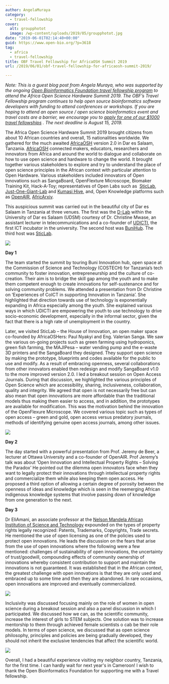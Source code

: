 ```yaml
---
author: AngelaMuraya
category:
  - travel-fellowship
cover:
  alt: groupphotot
  image: /wp-content/uploads/2019/05/groupphotot.jpg
date: "2019-06-01T02:14:40+00:00"
guid: https://www.open-bio.org/?p=3618
tag:
  - africa
  - travel-fellowship
title: OBF Travel Fellowship for AfricaOSH Summit 2019
url: /2019/06/01/obf-travel-fellowship-for-africaosh-summit-2019/

---
```

_Note: This is a guest blog post from Angela Muraya, who was supported by the ongoing_ [_Open Bioinformatics Foundation travel fellowship program_](/travel-awards/) _to attend the Africa Open Science Hardware Summit 2019. The OBF’s Travel Fellowship program continues to help open source bioinformatics software developers with funding to attend conferences or workshops. If you are hoping to attend an open source / open science bioinformatics event and travel costs are a barrier, we encourage you to_ [_apply for one of our $1000 travel fellowships_](/travel-awards/) _. The next deadline is August 15, 2019._

The Africa Open Science Hardware Summit 2019 brought citizens from about 10 African countries and overall, 15 nationalities worldwide. We gathered for the much awaited [AfricaOSH](https://africaosh.com/) version 2.0 in Dar es Salaam, Tanzania. [AfricaOSH](https://africaosh.com/) connected makers, educators, researchers and innovators from Africa and around the world to dialogue and collaborate on how to use open science and hardware to change the world. It brought together various stakeholders to explore and try to understand the place of open science principles in the African context with particular attention to Open Hardware. Various stakeholders included innovators of Open Innovations such as SangaBoard, OpenFlexture Microscope, Biomaker Training Kit, Hack-A-Toy; representatives of Open Labs such as  [SticLab](https://www.google.com/url?sa=t&rct=j&q=&esrc=s&source=web&cd=1&cad=rja&uact=8&ved=2ahUKEwi3gOPclr_iAhVmxYUKHSVWADEQFjAAegQIBBAD&url=https%3A%2F%2Fsticlab.co.tz%2F&usg=AOvVaw3I4ighz4RsPZRGeSyRpqEH), [Just-One-Giant-Lab](https://www.google.com/url?sa=t&rct=j&q=&esrc=s&source=web&cd=2&cad=rja&uact=8&ved=2ahUKEwiYgcT8lb_iAhUOJhoKHThmBi4QFjABegQIABAB&url=https%3A%2F%2Fjogl.io%2F&usg=AOvVaw19kZJNHU_K6uSwm8QC2MKj) and [Kumasi Hive](https://www.google.com/url?sa=t&rct=j&q=&esrc=s&source=web&cd=2&cad=rja&uact=8&ved=2ahUKEwjW9syllr_iAhVKx4UKHYb0BzgQFjABegQIARAB&url=https%3A%2F%2Fvc4a.com%2Fkumasi-hive%2F&usg=AOvVaw07RkjlynPUe1rH-fZ0auhW), and, Open Knowledge platforms such as [OpenAIR](https://www.google.com/url?sa=t&rct=j&q=&esrc=s&source=web&cd=4&cad=rja&uact=8&ved=2ahUKEwjIxLn2lr_iAhWjxoUKHdT-CywQFjADegQIARAB&url=http%3A%2F%2Fwww.openair.org.za%2F&usg=AOvVaw1dFEOpJDBOzxVwq9rh-VGs), [AfricArxiv](https://www.google.com/url?sa=t&rct=j&q=&esrc=s&source=web&cd=3&cad=rja&uact=8&ved=2ahUKEwiuz8Sgl7_iAhUryIUKHeoCDi0QFjACegQIARAB&url=https%3A%2F%2Finfo.africarxiv.org%2F&usg=AOvVaw3va5RNhvAsn0nk29Dx7NE5).

This auspicious summit was carried out in the beautiful city of Dar es Salaam in Tanzania at three venues. The first was the [D-Lab](https://dlab.or.tz/) within the University of Dar es Salaam (UDSM) courtesy of Dr. Christine Mwase, an assistant lecturer in telecommunications and a co-founder of [UDICTI](https://www.coict.udsm.ac.tz/index.php/about-us), the first ICT incubator in the university. The second host was [BuniHub](https://twitter.com/bunihub). The third host was [SticLab](http://sticlab.co.tz/).

![](/wp-content/uploads/2019/05/keynote1-2.jpg)

**Day 1**

The team started the summit by touring Buni Innovation hub, open space at the Commission of Science and Technology (COSTECH) for Tanzania’s tech community to foster innovation, entrepreneurship and the culture of co-creation. Their aim is to bridge the skill gap among the youth and to make them competent enough to create innovations for self-sustenance and for solving community problems. We attended a presentation from Dr Christine on ‘Experiences of CoICT in supporting Innovation in Tanzania’. She highlighted that direction towards use of technology is exponentially expanding in Africa especially among the youth. She explained various ways in which UDICTI are empowering the youth to use technology to drive socio-economic development, especially in the informal sector, given the fact that there is a high rate of unemployment in the country.

Later, we visited SticLab – the House of Innovation, an open maker space co-founded by AfricaOSHers: Paul Nyakyi and Eng. Valerian Sanga. We saw the various on-going projects such as green farming using hydroponics, green fish farming, the MAJIPesa – water vending pump and the e-waste 3D printers and the SangaBoard they designed. They support open science by making the prototype, blueprints and codes available for the public to use and modify. As a result of embracing openness, several collaborations from other innovators enabled then redesign and modify SangaBoard v1.0 to the more improved version 2.0. I led a breakout session on Open Access Journals. During that discussion, we highlighted the various principles of Open Science which are accessibility, sharing, inclusiveness, collaboration, quality and integrity. We agreed that open is not necessarily free but can also mean that open innovations are more affordable than the traditional models thus making them easier to access, and in addition, the prototypes are available for modification. This was the motivation behind the innovation of the OpenFlexure Microscope. We covered various topic such as types of open access – green and gold, open access versus predatory journals, methods of identifying genuine open access journals, among other issues.

![](/wp-content/uploads/2019/05/keynote2-3-1024x1024.jpg)

**Day 2**

The day started with a powerful presentation from Prof. Jeremy de Beer, a lecturer at Ottawa University and a co-founder of OpenAIR. Prof Jeremy’s talk was about ‘Open Innovation and Intellectual Property Rights – Solving the Paradox’ He pointed out the dilemma open innovators face when they want to legally protect their innovations through intellectual property rights and commercialize them while also keeping them open access. He proposed a third option of allowing a certain degree of porosity between the openness of ideas and knowledge which is seen in the reemerging African indigenous knowledge systems that involve passing down of knowledge from one generation to the next.

**Day 3**

Dr EliAmani, an associate professor at the [Nelson Mandela African Institution of Science and Technology](https://www.4icu.org/reviews/15060.htm) expounded on the types of property rights legally recognized: Patents, Trademarks, Copyrights, Trade secrets. He mentioned the use of open licensing as one of the policies used to protect open innovations. He leads the discussion on the fears that arise from the use of open innovations where the following were a few mentioned: challenges of sustainability of open innovations, the uncertainty of trust/goodwill, compounding effects of community ownership of innovations whereby consistent contribution to support and maintain the innovations is not guaranteed. It was established that in the African context, the greatest challenge with open innovations is that they are only used and embraced up to some time and then they are abandoned. In rare occasions, open innovations are improved and eventually commercialized.

![](/wp-content/uploads/2019/05/slide-1.png)

Inclusivity was discussed focusing mainly on the role of women in open science during a breakout session and also a panel discussion in which I participated. We discussed how we can, as the scientific community, increase the interest of girls to STEM subjects. One solution was to increase mentorship to them through achieved female scientists o cab be their role models. In terms of open science, we discussed that as open science philosophy, principles and policies are being gradually developed, they should not inherit the exclusive tendencies that affect the scientific world.

![](/wp-content/uploads/2019/05/groupphotot-1024x682.jpg)

Overall, I had a beautiful experience visiting my neighbor country, Tanzania, for the first time. I can hardly wait for next year's in Cameroon! I wish to thank the Open Bioinformatics Foundation for supporting me with a Travel fellowship.
